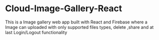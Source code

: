 # Cloud-Image-Gallery-React
This is a Image gallery web app built with React and Firebase where a Image can uploaded with only supported files types, delete ,share and at last Login/Logout functionality
